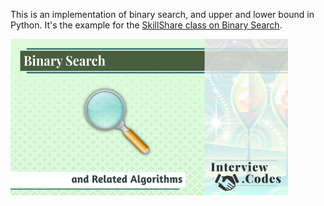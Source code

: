 This is an implementation of binary search, and upper and lower bound in Python. It's the example for the 
[SkillShare class on Binary Search](https://www.skillshare.com/classes/Binary-Search-and-Related-Algorithms/526921031).

<a href='https://www.skillshare.com/classes/Binary-Search-and-Related-Algorithms/526921031'>![](cover_image.png)</a>

